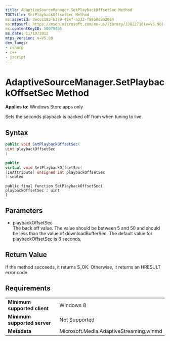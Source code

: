 ```yaml
---
title: AdaptiveSourceManager.SetPlaybackOffsetSec Method
TOCTitle: SetPlaybackOffsetSec Method
ms:assetid: 2eccc183-b379-48ef-a332-f8858d9a2084
ms:mtpsurl: https://msdn.microsoft.com/en-us/library/JJ822710(v=VS.90)
ms:contentKeyID: 50079465
ms.date: 11/19/2012
mtps_version: v=VS.90
dev_langs:
- csharp
- c++
- jscript
---
```


# AdaptiveSourceManager.SetPlaybackOffsetSec Method

**Applies to:** Windows Store apps only

Sets the seconds playback is backed off from when tuning to live.

## Syntax

``` csharp
public void SetPlaybackOffsetSec(
uint playbackOffsetSec
)
```

``` c++
public:
virtual void SetPlaybackOffsetSec(
[InAttribute] unsigned int playbackOffsetSec
) sealed
```

``` jscript
public final function SetPlaybackOffsetSec(
playbackOffsetSec : uint
)
```

## Parameters

  - playbackOffsetSec  
    The back off value. The value should be between 5 and 50 and should be less than the value of downloadBufferSec. The default value for playbackOffsetSec is 8 seconds.

## Return Value

If the method succeeds, it returns S\_OK. Otherwise, it returns an HRESULT error code.

## Requirements

|||
|--- |--- |
|**Minimum supported client**|Windows 8|
|**Minimum supported server**|Not Supported|
|**Metadata**|Microsoft.Media.AdaptiveStreaming.winmd|

